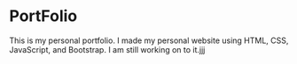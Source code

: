 # PortFolio
This is my personal portfolio. I made my personal website using HTML, CSS, JavaScript, and Bootstrap.
I am still working on to it.jjj
  



